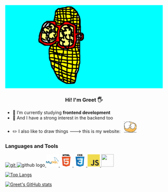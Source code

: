 <img src="./images/popmais.png">
<h3 align="center">Hi! I'm Greet 🖐️</h3>
<!--<h3 align="left"><font color="#00B5E2">I love everything web development.</font></h3>-->

- 🌱 I’m currently studying **frontend development**
-  :wrench: And I have a strong interest in the backend too
-  :pencil2: I also like to draw things ---> this is my website:&nbsp;&nbsp; <a href="https://mannekesblad.com/" target="blank"><img src="./images/smoutebol-logo.png" width="40" height="40"></a>


<h3 align="left">Languages and Tools</h3>
<p align="left"> <a href="https://git-scm.com/" target="_blank"> <img src="https://www.vectorlogo.zone/logos/git-scm/git-scm-icon.svg" alt="git" width="40" height="40"/> </a><img src="https://download.logo.wine/logo/GitHub/GitHub-Logo.wine.png" alt="github logo" xidth="40" height="40"><a href="https://www.mysql.com/" target="_blank"> <img src="https://raw.githubusercontent.com/devicons/devicon/master/icons/mysql/mysql-original-wordmark.svg" alt="mysql" width="40" height="40"/> </a> <a href="https://www.w3.org/html/" target="_blank"> <img src="https://raw.githubusercontent.com/devicons/devicon/master/icons/html5/html5-original-wordmark.svg" alt="html5" width="40" height="40"/> </a> <a href="https://www.w3schools.com/css/" target="_blank"> <img src="https://raw.githubusercontent.com/devicons/devicon/master/icons/css3/css3-original-wordmark.svg" alt="css3" width="40" height="40"/> </a>  <a href="https://developer.mozilla.org/en-US/docs/Web/JavaScript" target="_blank"> <img src="https://raw.githubusercontent.com/devicons/devicon/master/icons/javascript/javascript-original.svg" alt="javascript" width="40" height="40"/> </a>  <img src="https://upload.wikimedia.org/wikipedia/commons/9/93/Wordpress_Blue_logo.png" alt"wordpress logo" width="40" height="40"> </p>

<!--
<h3 align="left">Practice ground</h3>
<p align="left"><a href="https://www.codewars.com/users/GreetVdL" target="_blank"><img src="https://www.codewars.com/users/GreetVdL/badges/micro"></a></p>
<p align="left"> <a href="https://www.frontendmentor.io/profile/GreetVdL" target="_blank" > <img src="https://user-images.githubusercontent.com/43548163/109355351-607e4600-787f-11eb-8c63-08c2ca689fb9.png" width="40" height="40"> </a> -->



<!--https://github.githubassets.com/images/modules/open_graph/github-mark.png-->

[![Top Langs](https://github-readme-stats.vercel.app/api/top-langs/?username=GreetVdL&hide=ruby,shell&title_color=937B6E&hide_border=false&text_color=937B6E)](https://github.com/GreetVdL/github-readme-stats)

[![Greet's GitHub stats](https://github-readme-stats.vercel.app/api?username=GreetVdL&show_icons=true&title_color=937B6E&icon_color=00B5E2&hide_border=false&custom_title=GitHub%20Stats&include_all_commits=true&count_private=true&hide_rank=true&text_color=937B6E)](https://github.com/GreetVdL/github-readme-stats)

<!--### Hi there 👋 -->
<!--
**GreetVdL/GreetVdL** is a ✨ _special_ ✨ repository because its `README.md` (this file) appears on your GitHub profile.

Here are some ideas to get you started:

- 🔭 I’m currently working on ...
- 🌱 I’m currently learning ...
- 👯 I’m looking to collaborate on ...
- 🤔 I’m looking for help with ...
- 💬 Ask me about ...
- 📫 How to reach me: ...
- 😄 Pronouns: ...
- ⚡ Fun fact: ...
-->

